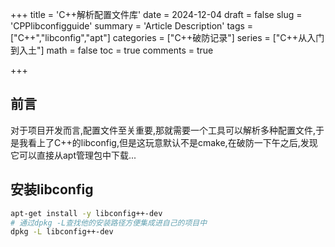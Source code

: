 +++
title = 'C++解析配置文件库'
date = 2024-12-04
draft = false
slug = 'CPPlibconfigguide'
summary = 'Article Description'
tags = ["C++","libconfig","apt"]
categories = ["C++破防记录"]
series = ["C++从入门到入土"]
math = false
toc = true
comments = true

+++

## 前言

对于项目开发而言,配置文件至关重要,那就需要一个工具可以解析多种配置文件,于是我看上了C++的libconfig,但是这玩意默认不是cmake,在破防一下午之后,发现它可以直接从apt管理包中下载...

## 安装libconfig

```bash
apt-get install -y libconfig++-dev
# 通过dpkg -L查找他的安装路径方便集成进自己的项目中
dpkg -L libconfig++-dev
```

